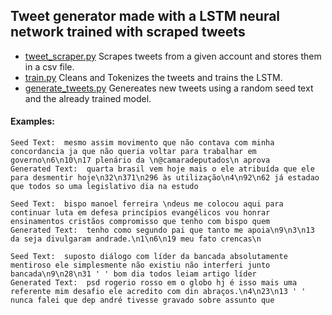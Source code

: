## Tweet generator made with a LSTM neural network trained with scraped tweets 

- [tweet_scraper.py](./tweet_scraper.py) Scrapes tweets from a given account and stores them in a csv file. 
- [train.py](./train.py) Cleans and Tokenizes the tweets and trains the LSTM.
- [generate_tweets.py](./generate_tweets.py) Genereates new tweets using a random seed text and the already trained model.

#### Examples:
    Seed Text:  mesmo assim movimento que não contava com minha concordancia ja que não queria voltar para trabalhar em governo\n6\n10\n17 plenário da \n@camaradeputados\n aprova
    Generated Text:  quarta brasil vem hoje mais o ele atribuída que ele para desmentir hoje\n32\n371\n296 às utilização\n4\n92\n62 já estadao que todos so uma legislativo dia na estudo

    Seed Text:  bispo manoel ferreira \ndeus me colocou aqui para continuar luta em defesa princípios evangélicos vou honrar ensinamentos cristãos compromisso que tenho com bispo quem
    Generated Text:  tenho como segundo pai que tanto me apoia\n9\n3\n13 da seja divulgaram andrade.\n1\n6\n19 meu fato crencas\n

    Seed Text:  suposto diálogo com líder da bancada absolutamente mentiroso ele simplesmente não existiu não interferi junto bancada\n9\n28\n31 ' ' bom dia todos leiam artigo líder
    Generated Text:  psd rogerio rosso em o globo hj é isso mais uma referente mim desafio ele acredito com din abraços.\n4\n23\n13 ' ' nunca falei que dep andré tivesse gravado sobre assunto que
